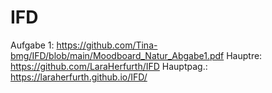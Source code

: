 # IFD 
Aufgabe 1: https://github.com/Tina-bmg/IFD/blob/main/Moodboard_Natur_Abgabe1.pdf
Hauptre:  https://github.com/LaraHerfurth/IFD
Hauptpag.: https://laraherfurth.github.io/IFD/
